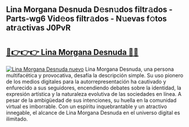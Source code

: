 ## Lina Morgana Desnuda D𝚎sn𝚞dos filtr𝚊dos - Parts-wg6 Vid𝚎os filtr𝚊dos - N𝚞evas f𝚘tos atr𝚊ctivas J0PvR

# <h2><a href="http://mb19o05.tromn.icu/?c=Lina+Morgana+Desnuda">🔗👉👉👉 Lina Morgana Desnuda 🔗🔗</a></h2>

[![Lina Morgana Desnuda nuevo](https://i.imgur.com/pEAQMta.gif)](http://mb19o05.tromn.icu/?c=Lina+Morgana+Desnuda)
Lina Morgana Desnuda, una persona multifacética y provocativa, desafía la descripción simple. Su uso pionero de los medios digitales para la autorrepresentación ha cautivado y enfurecido a sus seguidores, encendiendo debates sobre la identidad, la expresión artística y la naturaleza evolutiva de las sociedades en línea. A pesar de la ambigüedad de sus intenciones, su huella en la comunidad virtual es imborrable. Con un espíritu inquebrantable y un atractivo innegable, el alcance de Lina Morgana Desnuda en el universo digital es ilimitado.
